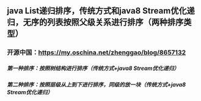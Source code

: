 ## java List递归排序，传统方式和java8 Stream优化递归，无序的列表按照父级关系进行排序（两种排序类型）
### 开源中国：https://my.oschina.net/zhenggao/blog/8657132
##### 第一种排序：按照树结构进行排序（传统方式+java8 Stream优化递归）
##### 第二种排序：按照层级从上到下进行排序，同级的放一块（传统方式+java8 Stream优化递归）

